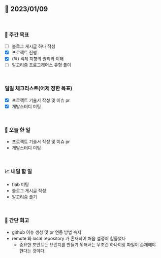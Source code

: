 ## 📅 2023/01/09

<br/>

### 🏹 주간 목표

- [ ] 블로그 게시글 하나 작성
- [x] 프로젝트 진행
- [x] (책) 객체 지향의 원리와 이해
- [ ] 알고리즘 프로그래머스 유형 풀이

<br/>

### 일일 체크리스트(어제 정한 목표)

- [x] 프로젝트 기술서 작성 및 이슈 pr
- [x] 개발스터디 미팅

<br/>

### 💯 오늘 한 일

- 프로젝트 기술서 작성 및 이슈 pr
- 개발스터디 미팅

<br/>

### 📈 내일 할 일

- flab 미팅
- 블로그 게시글 작성
- 알고리즘 풀기

<br/>

### 🧐 간단 회고

- github 이슈 생성 및 pr 연동 방법 숙지
- remote 와 local repository 가 혼재되어 처음 설정이 힘들었다
  - 중요한 포인트는 브랜치를 만들기 위해서는 무조건 하나이상 파일이 존재해야한다는 것이다.